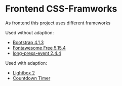 # Frontend CSS-Framworks
As frontend this project uses different frameworks

Used without adaption:

* [Bootstrap 4.1.3](https://getbootstrap.com/docs/4.1/getting-started/download/)
* [Fontawesome Free 5.15.4](https://fontawesome.com/v5.15/how-to-use/on-the-desktop/setup/getting-started)
* [long-press-event 2.4.4](https://github.com/john-doherty/long-press-event)

Used with adaption:
* [Lightbox 2](lightbox2-2.11.3/README.md)
* [Countdown Timer](https://css-tricks.com/how-to-create-an-animated-countdown-timer-with-html-css-and-javascript/)